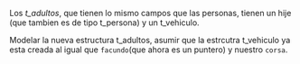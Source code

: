 Los *t_adultos*, que tienen lo mismo campos que las personas, tienen un hije (que tambien es de tipo t_persona) y un t_vehiculo.

Modelar la nueva estructura t_adultos, asumir que la estrcutra t_vehiculo ya esta creada al igual que `facundo`(que ahora es un puntero) y nuestro `corsa`.
